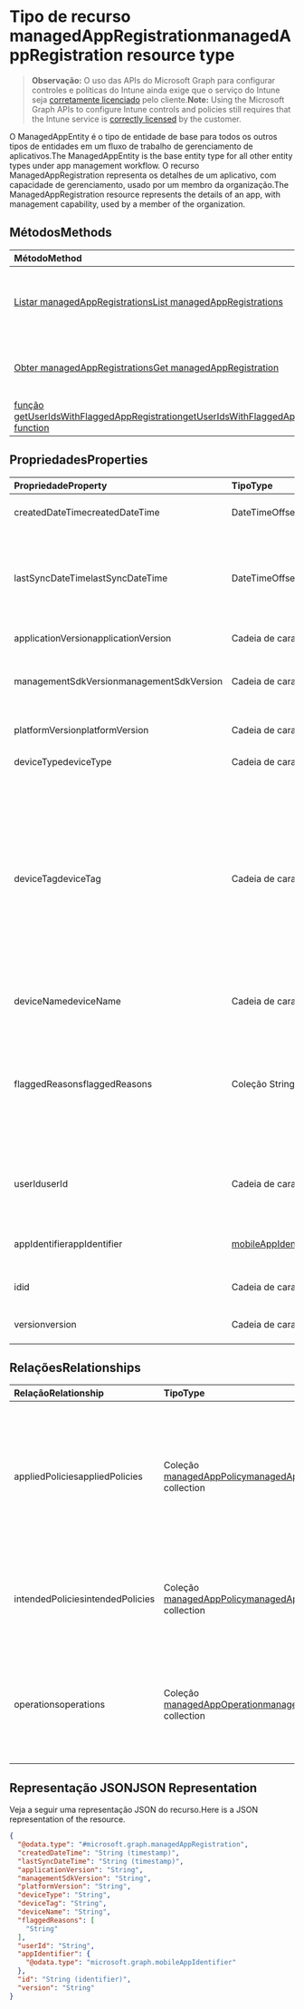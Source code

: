 # <a name="managedappregistration-resource-type"></a><span data-ttu-id="d18d6-101">Tipo de recurso managedAppRegistration</span><span class="sxs-lookup"><span data-stu-id="d18d6-101">managedAppRegistration resource type</span></span>

> <span data-ttu-id="d18d6-102">**Observação:** O uso das APIs do Microsoft Graph para configurar controles e políticas do Intune ainda exige que o serviço do Intune seja [corretamente licenciado](https://go.microsoft.com/fwlink/?linkid=839381) pelo cliente.</span><span class="sxs-lookup"><span data-stu-id="d18d6-102">**Note:** Using the Microsoft Graph APIs to configure Intune controls and policies still requires that the Intune service is [correctly licensed](https://go.microsoft.com/fwlink/?linkid=839381) by the customer.</span></span>

<span data-ttu-id="d18d6-103">O ManagedAppEntity é o tipo de entidade de base para todos os outros tipos de entidades em um fluxo de trabalho de gerenciamento de aplicativos.</span><span class="sxs-lookup"><span data-stu-id="d18d6-103">The ManagedAppEntity is the base entity type for all other entity types under app management workflow.</span></span>
<span data-ttu-id="d18d6-104">O recurso ManagedAppRegistration representa os detalhes de um aplicativo, com capacidade de gerenciamento, usado por um membro da organização.</span><span class="sxs-lookup"><span data-stu-id="d18d6-104">The ManagedAppRegistration resource represents the details of an app, with management capability, used by a member of the organization.</span></span>
## <a name="methods"></a><span data-ttu-id="d18d6-105">Métodos</span><span class="sxs-lookup"><span data-stu-id="d18d6-105">Methods</span></span>
|<span data-ttu-id="d18d6-106">Método</span><span class="sxs-lookup"><span data-stu-id="d18d6-106">Method</span></span>|<span data-ttu-id="d18d6-107">Tipo de retorno</span><span class="sxs-lookup"><span data-stu-id="d18d6-107">Return Type</span></span>|<span data-ttu-id="d18d6-108">Descrição</span><span class="sxs-lookup"><span data-stu-id="d18d6-108">Description</span></span>|
|:---|:---|:---|
|[<span data-ttu-id="d18d6-109">Listar managedAppRegistrations</span><span class="sxs-lookup"><span data-stu-id="d18d6-109">List managedAppRegistrations</span></span>](../api/intune_mam_managedappregistration_list.md)|<span data-ttu-id="d18d6-110">Coleção [managedAppRegistration](../resources/intune_mam_managedappregistration.md)</span><span class="sxs-lookup"><span data-stu-id="d18d6-110">[managedAppRegistration](../resources/intune_mam_managedappregistration.md) collection</span></span>|<span data-ttu-id="d18d6-111">Listar propriedades e relações dos objetos de [managedAppRegistration](../resources/intune_mam_managedappregistration.md).</span><span class="sxs-lookup"><span data-stu-id="d18d6-111">List properties and relationships of the [managedAppRegistration](../resources/intune_mam_managedappregistration.md) objects.</span></span>|
|[<span data-ttu-id="d18d6-112">Obter managedAppRegistrations</span><span class="sxs-lookup"><span data-stu-id="d18d6-112">Get managedAppRegistration</span></span>](../api/intune_mam_managedappregistration_get.md)|[<span data-ttu-id="d18d6-113">managedAppRegistration</span><span class="sxs-lookup"><span data-stu-id="d18d6-113">managedAppRegistration</span></span>](../resources/intune_mam_managedappregistration.md)|<span data-ttu-id="d18d6-114">Ler propriedades e relações do objeto [managedAppRegistration](../resources/intune_mam_managedappregistration.md).</span><span class="sxs-lookup"><span data-stu-id="d18d6-114">Read properties and relationships of [plannerTaskDetails](../resources/intune_mam_managedappregistration.md) object.</span></span>|
|[<span data-ttu-id="d18d6-115">função getUserIdsWithFlaggedAppRegistration</span><span class="sxs-lookup"><span data-stu-id="d18d6-115">getUserIdsWithFlaggedAppRegistration function</span></span>](../api/intune_mam_managedappregistration_getuseridswithflaggedappregistration.md)|<span data-ttu-id="d18d6-116">Coleção String</span><span class="sxs-lookup"><span data-stu-id="d18d6-116">String collection</span></span>|<span data-ttu-id="d18d6-117">Ainda não documentado</span><span class="sxs-lookup"><span data-stu-id="d18d6-117">Not yet documented</span></span>|

## <a name="properties"></a><span data-ttu-id="d18d6-118">Propriedades</span><span class="sxs-lookup"><span data-stu-id="d18d6-118">Properties</span></span>
|<span data-ttu-id="d18d6-119">Propriedade</span><span class="sxs-lookup"><span data-stu-id="d18d6-119">Property</span></span>|<span data-ttu-id="d18d6-120">Tipo</span><span class="sxs-lookup"><span data-stu-id="d18d6-120">Type</span></span>|<span data-ttu-id="d18d6-121">Descrição</span><span class="sxs-lookup"><span data-stu-id="d18d6-121">Description</span></span>|
|:---|:---|:---|
|<span data-ttu-id="d18d6-122">createdDateTime</span><span class="sxs-lookup"><span data-stu-id="d18d6-122">createdDateTime</span></span>|<span data-ttu-id="d18d6-123">DateTimeOffset</span><span class="sxs-lookup"><span data-stu-id="d18d6-123">DateTimeOffset</span></span>|<span data-ttu-id="d18d6-124">Data e hora de criação</span><span class="sxs-lookup"><span data-stu-id="d18d6-124">Date and time of cube creation.</span></span>|
|<span data-ttu-id="d18d6-125">lastSyncDateTime</span><span class="sxs-lookup"><span data-stu-id="d18d6-125">lastSyncDateTime</span></span>|<span data-ttu-id="d18d6-126">DateTimeOffset</span><span class="sxs-lookup"><span data-stu-id="d18d6-126">DateTimeOffset</span></span>|<span data-ttu-id="d18d6-127">Data e hora em que o último aplicativo foi sincronizado com o serviço de gerenciamento.</span><span class="sxs-lookup"><span data-stu-id="d18d6-127">Date and time of last the app synced with management service.</span></span>|
|<span data-ttu-id="d18d6-128">applicationVersion</span><span class="sxs-lookup"><span data-stu-id="d18d6-128">applicationVersion</span></span>|<span data-ttu-id="d18d6-129">Cadeia de caracteres</span><span class="sxs-lookup"><span data-stu-id="d18d6-129">String</span></span>|<span data-ttu-id="d18d6-130">Versão do Aplicativo</span><span class="sxs-lookup"><span data-stu-id="d18d6-130">App version</span></span>|
|<span data-ttu-id="d18d6-131">managementSdkVersion</span><span class="sxs-lookup"><span data-stu-id="d18d6-131">managementSdkVersion</span></span>|<span data-ttu-id="d18d6-132">Cadeia de caracteres</span><span class="sxs-lookup"><span data-stu-id="d18d6-132">String</span></span>|<span data-ttu-id="d18d6-133">Versão do SDK de gerenciamento do aplicativo</span><span class="sxs-lookup"><span data-stu-id="d18d6-133">App management SDK version</span></span>|
|<span data-ttu-id="d18d6-134">platformVersion</span><span class="sxs-lookup"><span data-stu-id="d18d6-134">platformVersion</span></span>|<span data-ttu-id="d18d6-135">Cadeia de caracteres</span><span class="sxs-lookup"><span data-stu-id="d18d6-135">String</span></span>|<span data-ttu-id="d18d6-136">Versão do sistema operacional</span><span class="sxs-lookup"><span data-stu-id="d18d6-136">Operating System version</span></span>|
|<span data-ttu-id="d18d6-137">deviceType</span><span class="sxs-lookup"><span data-stu-id="d18d6-137">deviceType</span></span>|<span data-ttu-id="d18d6-138">Cadeia de caracteres</span><span class="sxs-lookup"><span data-stu-id="d18d6-138">String</span></span>|<span data-ttu-id="d18d6-139">Tipo de dispositivo do host</span><span class="sxs-lookup"><span data-stu-id="d18d6-139">Host device type</span></span>|
|<span data-ttu-id="d18d6-140">deviceTag</span><span class="sxs-lookup"><span data-stu-id="d18d6-140">deviceTag</span></span>|<span data-ttu-id="d18d6-141">Cadeia de caracteres</span><span class="sxs-lookup"><span data-stu-id="d18d6-141">String</span></span>|<span data-ttu-id="d18d6-142">Uma tag gerada pelo SDK de gerenciamento, que ajuda a relacionar aplicativos hospedados no mesmo dispositivo.</span><span class="sxs-lookup"><span data-stu-id="d18d6-142">App management SDK generated tag, which helps relate apps hosted on the same device.</span></span> <span data-ttu-id="d18d6-143">Sem garantia de indicar aplicativos em todas as condições.</span><span class="sxs-lookup"><span data-stu-id="d18d6-143">Not guaranteed to relate apps in all conditions.</span></span>|
|<span data-ttu-id="d18d6-144">deviceName</span><span class="sxs-lookup"><span data-stu-id="d18d6-144">deviceName</span></span>|<span data-ttu-id="d18d6-145">Cadeia de caracteres</span><span class="sxs-lookup"><span data-stu-id="d18d6-145">String</span></span>|<span data-ttu-id="d18d6-146">Nome do dispositivo do host</span><span class="sxs-lookup"><span data-stu-id="d18d6-146">Host device name</span></span>|
|<span data-ttu-id="d18d6-147">flaggedReasons</span><span class="sxs-lookup"><span data-stu-id="d18d6-147">flaggedReasons</span></span>|<span data-ttu-id="d18d6-148">Coleção String</span><span class="sxs-lookup"><span data-stu-id="d18d6-148">String collection</span></span>|<span data-ttu-id="d18d6-149">Zero ou mais motivos para a sinalização de um registro de aplicativo.</span><span class="sxs-lookup"><span data-stu-id="d18d6-149">Zero or more reasons an app registration is flagged.</span></span> <span data-ttu-id="d18d6-150">E.g.</span><span class="sxs-lookup"><span data-stu-id="d18d6-150">E.g.</span></span> <span data-ttu-id="d18d6-151">aplicativo usado em dispositivo modificado</span><span class="sxs-lookup"><span data-stu-id="d18d6-151">app running on rooted device</span></span>|
|<span data-ttu-id="d18d6-152">userId</span><span class="sxs-lookup"><span data-stu-id="d18d6-152">userId</span></span>|<span data-ttu-id="d18d6-153">Cadeia de caracteres</span><span class="sxs-lookup"><span data-stu-id="d18d6-153">String</span></span>|<span data-ttu-id="d18d6-154">A ID de usuário à qual este registro de aplicativo pertence.</span><span class="sxs-lookup"><span data-stu-id="d18d6-154">The user Id to who this app registration belongs.</span></span>|
|<span data-ttu-id="d18d6-155">appIdentifier</span><span class="sxs-lookup"><span data-stu-id="d18d6-155">appIdentifier</span></span>|[<span data-ttu-id="d18d6-156">mobileAppIdentifier</span><span class="sxs-lookup"><span data-stu-id="d18d6-156">mobileAppIdentifier</span></span>](../resources/intune_mam_mobileappidentifier.md)|<span data-ttu-id="d18d6-157">O identificador do pacote do aplicativo</span><span class="sxs-lookup"><span data-stu-id="d18d6-157">The app package Identifier</span></span>|
|<span data-ttu-id="d18d6-158">id</span><span class="sxs-lookup"><span data-stu-id="d18d6-158">id</span></span>|<span data-ttu-id="d18d6-159">Cadeia de caracteres</span><span class="sxs-lookup"><span data-stu-id="d18d6-159">String</span></span>|<span data-ttu-id="d18d6-160">Chave da entidade.</span><span class="sxs-lookup"><span data-stu-id="d18d6-160">Key of the setting.</span></span>|
|<span data-ttu-id="d18d6-161">version</span><span class="sxs-lookup"><span data-stu-id="d18d6-161">version</span></span>|<span data-ttu-id="d18d6-162">Cadeia de caracteres</span><span class="sxs-lookup"><span data-stu-id="d18d6-162">String</span></span>|<span data-ttu-id="d18d6-163">Versão da entidade.</span><span class="sxs-lookup"><span data-stu-id="d18d6-163">Version of the entity.</span></span>|

## <a name="relationships"></a><span data-ttu-id="d18d6-164">Relações</span><span class="sxs-lookup"><span data-stu-id="d18d6-164">Relationships</span></span>
|<span data-ttu-id="d18d6-165">Relação</span><span class="sxs-lookup"><span data-stu-id="d18d6-165">Relationship</span></span>|<span data-ttu-id="d18d6-166">Tipo</span><span class="sxs-lookup"><span data-stu-id="d18d6-166">Type</span></span>|<span data-ttu-id="d18d6-167">Descrição</span><span class="sxs-lookup"><span data-stu-id="d18d6-167">Description</span></span>|
|:---|:---|:---|
|<span data-ttu-id="d18d6-168">appliedPolicies</span><span class="sxs-lookup"><span data-stu-id="d18d6-168">appliedPolicies</span></span>|<span data-ttu-id="d18d6-169">Coleção [managedAppPolicy](../resources/intune_mam_managedapppolicy.md)</span><span class="sxs-lookup"><span data-stu-id="d18d6-169">[managedAppPolicy](../resources/intune_mam_managedapppolicy.md) collection</span></span>|<span data-ttu-id="d18d6-170">Zero ou mais políticas já aplicadas no aplicativo registrado quando este foi sincronizado pela última vez com o serviço de gerenciamento.</span><span class="sxs-lookup"><span data-stu-id="d18d6-170">Zero or more policys already applied on the registered app when it last synchronized with managment service.</span></span>|
|<span data-ttu-id="d18d6-171">intendedPolicies</span><span class="sxs-lookup"><span data-stu-id="d18d6-171">intendedPolicies</span></span>|<span data-ttu-id="d18d6-172">Coleção [managedAppPolicy](../resources/intune_mam_managedapppolicy.md)</span><span class="sxs-lookup"><span data-stu-id="d18d6-172">[managedAppPolicy](../resources/intune_mam_managedapppolicy.md) collection</span></span>|<span data-ttu-id="d18d6-173">Zero ou mais administradores de políticas destinados ao aplicativo a partir de agora.</span><span class="sxs-lookup"><span data-stu-id="d18d6-173">Zero or more policies admin intended for the app as of now.</span></span>|
|<span data-ttu-id="d18d6-174">operations</span><span class="sxs-lookup"><span data-stu-id="d18d6-174">operations</span></span>|<span data-ttu-id="d18d6-175">Coleção [managedAppOperation](../resources/intune_mam_managedappoperation.md)</span><span class="sxs-lookup"><span data-stu-id="d18d6-175">[managedAppOperation](../resources/intune_mam_managedappoperation.md) collection</span></span>|<span data-ttu-id="d18d6-176">Zero ou mais operações de longa execução desencadeadas no registro do aplicativo.</span><span class="sxs-lookup"><span data-stu-id="d18d6-176">Zero or more long running operations triggered on the app registration.</span></span>|

## <a name="json-representation"></a><span data-ttu-id="d18d6-177">Representação JSON</span><span class="sxs-lookup"><span data-stu-id="d18d6-177">JSON Representation</span></span>
<span data-ttu-id="d18d6-178">Veja a seguir uma representação JSON do recurso.</span><span class="sxs-lookup"><span data-stu-id="d18d6-178">Here is a JSON representation of the resource.</span></span>
<!-- {
  "blockType": "resource",
  "keyProperty": "id",
  "@odata.type": "microsoft.graph.managedAppRegistration"
}
-->
``` json
{
  "@odata.type": "#microsoft.graph.managedAppRegistration",
  "createdDateTime": "String (timestamp)",
  "lastSyncDateTime": "String (timestamp)",
  "applicationVersion": "String",
  "managementSdkVersion": "String",
  "platformVersion": "String",
  "deviceType": "String",
  "deviceTag": "String",
  "deviceName": "String",
  "flaggedReasons": [
    "String"
  ],
  "userId": "String",
  "appIdentifier": {
    "@odata.type": "microsoft.graph.mobileAppIdentifier"
  },
  "id": "String (identifier)",
  "version": "String"
}
```



